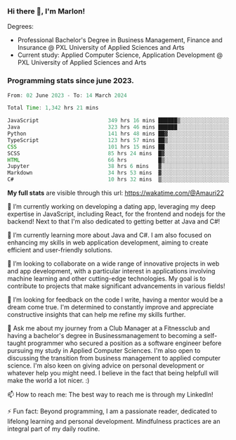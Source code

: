 
### Hi there 👋, I'm Marlon!

Degrees: 
- Professional Bachelor's Degree in Business Management, Finance and Insurance @ PXL University of Applied Sciences and Arts
- Current study: Applied Computer Science, Application Development @ PXL University of Applied Sciences and Arts

### Programming stats since june 2023.
<!--START_SECTION:waka-->

```java
From: 02 June 2023 - To: 14 March 2024

Total Time: 1,342 hrs 21 mins

JavaScript                      349 hrs 16 mins ██████▒░░░░░░░░░░░░░░░░░░   25.95 %
Java                            323 hrs 46 mins ██████░░░░░░░░░░░░░░░░░░░   24.06 %
Python                          141 hrs 48 mins ██▓░░░░░░░░░░░░░░░░░░░░░░   10.54 %
TypeScript                      123 hrs 57 mins ██▒░░░░░░░░░░░░░░░░░░░░░░   09.21 %
CSS                             101 hrs 15 mins ██░░░░░░░░░░░░░░░░░░░░░░░   07.52 %
SCSS                            85 hrs 24 mins  █▓░░░░░░░░░░░░░░░░░░░░░░░   06.35 %
HTML                            66 hrs          █▒░░░░░░░░░░░░░░░░░░░░░░░   04.90 %
Jupyter                         38 hrs 6 mins   ▓░░░░░░░░░░░░░░░░░░░░░░░░   02.83 %
Markdown                        34 hrs 53 mins  ▓░░░░░░░░░░░░░░░░░░░░░░░░   02.59 %
C#                              10 hrs 32 mins  ▒░░░░░░░░░░░░░░░░░░░░░░░░   00.78 %
```

<!--END_SECTION:waka-->
**My full stats** are visible through this url: https://wakatime.com/@Amauri22



🔭 I’m currently working on developing a dating app, leveraging my deep expertise in JavaScript, including React, for the frontend and nodejs for the backend! Next to that I'm also dedicated to getting better at Java and C#!

🌱 I’m currently learning more about Java and C#. I am also focused on enhancing my skills in web application development, aiming to create efficient and user-friendly solutions.

👯 I’m looking to collaborate on a wide range of innovative projects in web and app development, with a particular interest in applications involving machine learning and other cutting-edge technologies. My goal is to contribute to projects that make significant advancements in various fields!

🤔 I’m looking for feedback on the code I write, having a mentor would be a dream come true. I'm determined to constantly improve and appreciate constructive insights that can help me refine my skills further.

💬 Ask me about my journey from a Club Manager at a Fitnessclub and having a bachelor's degree in Businessmanagement to becoming a self-taught programmer who secured a position as a software engineer before pursuing my study in Applied Computer Sciences. I'm also open to discussing the transition from business management to applied computer science. I'm also keen on giving advice on personal development or whatever help you might need. I believe in the fact that being helpfull will make the world a lot nicer. :)

📫 How to reach me: The best way to reach me is through my LinkedIn!

⚡ Fun fact: Beyond programming, I am a passionate reader, dedicated to lifelong learning and personal development. Mindfulness practices are an integral part of my daily routine.


